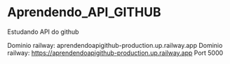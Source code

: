 # Aprendendo_API_GITHUB
Estudando API do github

Dominio railway: aprendendoapigithub-production.up.railway.app
Dominio railway: https://aprendendoapigithub-production.up.railway.app
Port 5000

